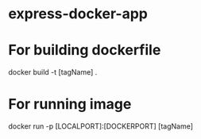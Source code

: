 # express-docker-app

# For building dockerfile
docker build -t [tagName] .

# For running image
docker run -p [LOCALPORT]:[DOCKERPORT] [tagName]
